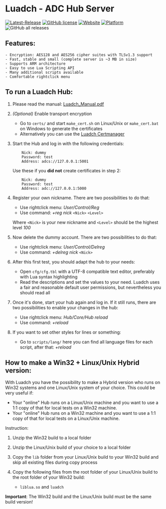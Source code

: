 # Luadch - ADC Hub Server

[![Latest-Release](https://img.shields.io/github/v/release/luadch/luadch?include_prereleases)](https://github.com/luadch/luadch/releases)
[![GitHub license](https://img.shields.io/badge/license-GPLv3.0-blueviolet.svg)](https://github.com/luadch/luadch/blob/master/LICENSE)
[![Website](https://img.shields.io/website?down_message=offline&up_message=online&url=https%3A%2F%2Fluadch.github.io)](https://luadch.github.io/)
[![Platform](https://img.shields.io/badge/platform-independent-orange.svg)](https://luadch.github.io/)
![GitHub all releases](https://img.shields.io/github/downloads/luadch/luadch/total)


## Features:

    - Encryption: AES128 and AES256 cipher suites with TLSv1.3 support
    - Fast, stable and small (complete server is ~3 MB in size)
    - Supports ARM architecture
    - Easy to use Lua Scripting API
    - Many additional scripts available
    - Comfortable rightclick menu


## To run a Luadch Hub:

1. Please read the manual: [Luadch_Manual.pdf](https://github.com/luadch/luadch/blob/master/docs/Luadch_Manual.pdf)

2. *(Optional)* Enable transport encryption

    - Go to `certs/` and start `make_cert.sh` on Linux/Unix or `make_cert.bat` on Windows to generate the certificates
    - Alternatively you can use the [Luadch Certmanager](https://github.com/luadch/certmanager)

3. Start the Hub and log in with the following credentials:

    ```
        Nick: dummy
        Password: test
        Address: adcs://127.0.0.1:5001
    ```

    Use these if you **did not** create certificates in step 2:

    ```
        Nick: dummy
        Password: test
        Address: adc://127.0.0.1:5000
    ```

4. Register your own nickname. There are two possibilities to do that:

    - Use rightclick menu: *User/Control/Reg*
    - Use command: *+reg nick* ```<Nick>``` ```<Level>```

    Where ```<Nick>``` is your new nickname and ```<Level>``` should be the highest level *100*

5. Now delete the dummy account. There are two possibilities to do that:

    - Use rightclick menu: *User/Control/Delreg*
    - Use command: *+delreg nick* ```<Nick>```

6. After this first test, you should adapt the hub to your needs:

    - Open `cfg/cfg.tbl` with a UTF-8 compatible text editor, preferably with Lua syntax highlighting
    - Read the descriptions and set the values to your need. Luadch uses a fair and reasonable default user permissions, but nevertheless you should read all

7. Once it's done, start your hub again and log in. If it still runs, there are two possibilities to enable your changes in the hub:

    - Use rightclick menu: *Hub/Core/Hub reload*
    - Use command: *+reload*

8. If you want to set other styles for lines or something:

    - Go to `scripts/lang/` here you can find all language files for each script, after that: *+reload*


## How to make a Win32 + Linux/Unix Hybrid version:

With Luadch you have the possibility to make a Hybrid version who runs on Win32 systems and one Linux/Unix system of your choice.
This could be very useful if:

- Your "online" Hub runs on a Linux/Unix machine and you want to use a 1:1 copy of that for local tests on a Win32 machine.
- Your "online" Hub runs on a Win32 machine and you want to use a 1:1 copy of that for local tests on a Linux/Unix machine.

Instruction:

1. Unzip the Win32 build to a local folder

2. Unzip the Linux/Unix build of your choice to a local folder

3. Copy the `lib` folder from your Linux/Unix build to your Win32 build and skip all existing files during copy process

4. Copy the following files from the root folder of your Linux/Unix build to the root folder of your Win32 build:

    - `liblua.so` and `luadch`


**Important**: The Win32 build and the Linux/Unix build must be the same build version!
